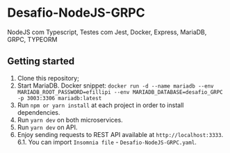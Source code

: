 # Desafio-NodeJS-GRPC

NodeJS com Typescript, Testes com Jest, Docker, Express, MariaDB, GRPC, TYPEORM

## Getting started

1. Clone this repository;<br />
2. Start MariaDB. Docker snippet: `docker run -d --name mariadb --env MARIADB_ROOT_PASSWORD=efillipi --env MARIADB_DATABASE=desafio_GRPC -p 3003:3306 mariadb:latest`<br />
3. Run `npm or yarn install` at each project in order to install dependencies.<br />
4. Run `yarn dev` on both microservices.<br />
5. Run `yarn dev` on API.<br />
6. Enjoy sending requests to REST API available at `http://localhost:3333`.<br />
   6.1. You can import `Insomnia file` - `Desafio-NodeJS-GRPC.yaml`.<br />
